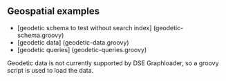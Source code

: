 ## Geospatial examples
* [geodetic schema to test without search index] (geodetic-schema.groovy)
* [geodetic data] (geodetic-data.groovy)
* [geodetic queries] (geodetic-queries.groovy)

Geodetic data is not currently supported by DSE Graphloader, so a groovy script is used to load the data.
